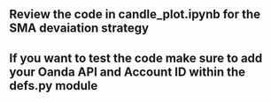 ## Review the code in candle_plot.ipynb for the SMA devaiation strategy 

## If you want to test the code make sure to add your Oanda API and Account ID within the defs.py module
